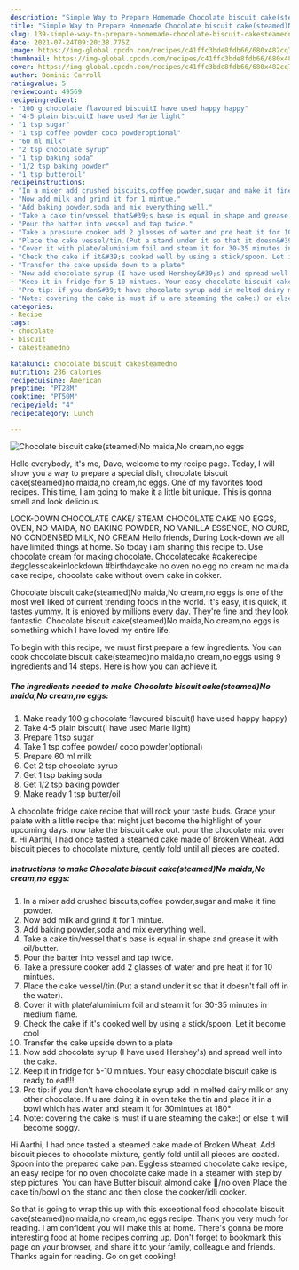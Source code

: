 ```yaml
---
description: "Simple Way to Prepare Homemade Chocolate biscuit cake(steamed)No maida,No cream,no eggs"
title: "Simple Way to Prepare Homemade Chocolate biscuit cake(steamed)No maida,No cream,no eggs"
slug: 139-simple-way-to-prepare-homemade-chocolate-biscuit-cakesteamedno-maida-no-cream-no-eggs
date: 2021-07-24T09:20:38.775Z
image: https://img-global.cpcdn.com/recipes/c41ffc3bde8fdb66/680x482cq70/chocolate-biscuit-cakesteamedno-maidano-creamno-eggs-recipe-main-photo.jpg
thumbnail: https://img-global.cpcdn.com/recipes/c41ffc3bde8fdb66/680x482cq70/chocolate-biscuit-cakesteamedno-maidano-creamno-eggs-recipe-main-photo.jpg
cover: https://img-global.cpcdn.com/recipes/c41ffc3bde8fdb66/680x482cq70/chocolate-biscuit-cakesteamedno-maidano-creamno-eggs-recipe-main-photo.jpg
author: Dominic Carroll
ratingvalue: 5
reviewcount: 49569
recipeingredient:
- "100 g chocolate flavoured biscuitI have used happy happy"
- "4-5 plain biscuitI have used Marie light"
- "1 tsp sugar"
- "1 tsp coffee powder coco powderoptional"
- "60 ml milk"
- "2 tsp chocolate syrup"
- "1 tsp baking soda"
- "1/2 tsp baking powder"
- "1 tsp butteroil"
recipeinstructions:
- "In a mixer add crushed biscuits,coffee powder,sugar and make it fine powder."
- "Now add milk and grind it for 1 mintue."
- "Add baking powder,soda and mix everything well."
- "Take a cake tin/vessel that&#39;s base is equal in shape and grease it with oil/butter."
- "Pour the batter into vessel and tap twice."
- "Take a pressure cooker add 2 glasses of water and pre heat it for 10 mintues."
- "Place the cake vessel/tin.(Put a stand under it so that it doesn&#39;t fall off in the water)."
- "Cover it with plate/aluminium foil and steam it for 30-35 minutes in medium flame."
- "Check the cake if it&#39;s cooked well by using a stick/spoon. Let it become cool"
- "Transfer the cake upside down to a plate"
- "Now add chocolate syrup (I have used Hershey&#39;s) and spread well into the cake."
- "Keep it in fridge for 5-10 mintues. Your easy chocolate biscuit cake is ready to eat!!!"
- "Pro tip: if you don&#39;t have chocolate syrup add in melted dairy milk or any other chocolate. If u are doing it in oven take the tin and place it in a bowl which has water and steam it for 30mintues at 180°"
- "Note: covering the cake is must if u are steaming the cake:) or else it will become soggy."
categories:
- Recipe
tags:
- chocolate
- biscuit
- cakesteamedno

katakunci: chocolate biscuit cakesteamedno 
nutrition: 236 calories
recipecuisine: American
preptime: "PT28M"
cooktime: "PT50M"
recipeyield: "4"
recipecategory: Lunch

---
```



![Chocolate biscuit cake(steamed)No maida,No cream,no eggs](https://img-global.cpcdn.com/recipes/c41ffc3bde8fdb66/680x482cq70/chocolate-biscuit-cakesteamedno-maidano-creamno-eggs-recipe-main-photo.jpg)

Hello everybody, it's me, Dave, welcome to my recipe page. Today, I will show you a way to prepare a special dish, chocolate biscuit cake(steamed)no maida,no cream,no eggs. One of my favorites food recipes. This time, I am going to make it a little bit unique. This is gonna smell and look delicious.

LOCK-DOWN CHOCOLATE CAKE/ STEAM CHOCOLATE CAKE NO EGGS, OVEN, NO MAIDA, NO BAKING POWDER, NO VANILLA ESSENCE, NO CURD, NO CONDENSED MILK, NO CREAM Hello friends, During Lock-down we all have limited things at home. So today i am sharing this recipe to. Use chocolate cream for making chocolate. Chocolatecake #cakerecipe #egglesscakeinlockdown #birthdaycake no oven no egg no cream no maida cake recipe, chocolate cake without ovem cake in cokker.

Chocolate biscuit cake(steamed)No maida,No cream,no eggs is one of the most well liked of current trending foods in the world. It's easy, it is quick, it tastes yummy. It is enjoyed by millions every day. They're fine and they look fantastic. Chocolate biscuit cake(steamed)No maida,No cream,no eggs is something which I have loved my entire life.


To begin with this recipe, we must first prepare a few ingredients. You can cook chocolate biscuit cake(steamed)no maida,no cream,no eggs using 9 ingredients and 14 steps. Here is how you can achieve it.

<!--inarticleads1-->

##### The ingredients needed to make Chocolate biscuit cake(steamed)No maida,No cream,no eggs:

1. Make ready 100 g chocolate flavoured biscuit(I have used happy happy)
1. Take 4-5 plain biscuit(I have used Marie light)
1. Prepare 1 tsp sugar
1. Take 1 tsp coffee powder/ coco powder(optional)
1. Prepare 60 ml milk
1. Get 2 tsp chocolate syrup
1. Get 1 tsp baking soda
1. Get 1/2 tsp baking powder
1. Make ready 1 tsp butter/oil


A chocolate fridge cake recipe that will rock your taste buds. Grace your palate with a little recipe that might just become the highlight of your upcoming days. now take the biscuit cake out. pour the chocolate mix over it. Hi Aarthi, I had once tasted a steamed cake made of Broken Wheat. Add biscuit pieces to chocolate mixture, gently fold until all pieces are coated. 

<!--inarticleads2-->

##### Instructions to make Chocolate biscuit cake(steamed)No maida,No cream,no eggs:

1. In a mixer add crushed biscuits,coffee powder,sugar and make it fine powder.
1. Now add milk and grind it for 1 mintue.
1. Add baking powder,soda and mix everything well.
1. Take a cake tin/vessel that&#39;s base is equal in shape and grease it with oil/butter.
1. Pour the batter into vessel and tap twice.
1. Take a pressure cooker add 2 glasses of water and pre heat it for 10 mintues.
1. Place the cake vessel/tin.(Put a stand under it so that it doesn&#39;t fall off in the water).
1. Cover it with plate/aluminium foil and steam it for 30-35 minutes in medium flame.
1. Check the cake if it&#39;s cooked well by using a stick/spoon. Let it become cool
1. Transfer the cake upside down to a plate
1. Now add chocolate syrup (I have used Hershey&#39;s) and spread well into the cake.
1. Keep it in fridge for 5-10 mintues. Your easy chocolate biscuit cake is ready to eat!!!
1. Pro tip: if you don&#39;t have chocolate syrup add in melted dairy milk or any other chocolate. If u are doing it in oven take the tin and place it in a bowl which has water and steam it for 30mintues at 180°
1. Note: covering the cake is must if u are steaming the cake:) or else it will become soggy.


Hi Aarthi, I had once tasted a steamed cake made of Broken Wheat. Add biscuit pieces to chocolate mixture, gently fold until all pieces are coated. Spoon into the prepared cake pan. Eggless steamed chocolate cake recipe, an easy recipe for no oven chocolate cake made in a steamer with step by step pictures. You can have Butter biscuit almond cake 🍰/no oven Place the cake tin/bowl on the stand and then close the cooker/idli cooker. 

So that is going to wrap this up with this exceptional food chocolate biscuit cake(steamed)no maida,no cream,no eggs recipe. Thank you very much for reading. I am confident you will make this at home. There's gonna be more interesting food at home recipes coming up. Don't forget to bookmark this page on your browser, and share it to your family, colleague and friends. Thanks again for reading. Go on get cooking!
